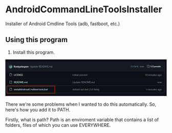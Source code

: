 # AndroidCommandLineToolsInstaller
Installer of Android Cmdline Tools (adb, fastboot, etc.)

## Using this program
1. Install this program.
<img src="https://github.com/KostyaIsupov/AndroidCommandLineToolsInstaller/blob/main/Photos/image.png?raw=true">


There we're some problems when I wanted to do this automatically. So, here's how you add it to PATH.

Firstly, what is path? Path is an enviroment variable that contains a list of folders, files of which you can use EVERYWHERE.
